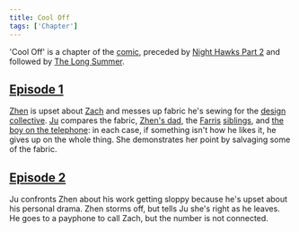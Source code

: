 ```yaml
---
title: Cool Off
tags: ['Chapter']
---
```

'Cool Off' is a chapter of the [comic](/_wiki/index.md), preceded by [Night Hawks Part 2](/_wiki/night-hawks-part-2.md) and followed by [The Long Summer](/_wiki/the-long-summer.md).

## [Episode 1](https://tapas.io/episode/2559280)
[Zhen](/_wiki/zhen.md) is upset about [Zach](/_wiki/zach.md) and messes up fabric he's sewing for the [design collective](/_wiki/design-collective.md). [Ju](/_wiki/ju.md) compares the fabric, [Zhen's dad](/_wiki/zhens-father.md), the [Farris](/_wiki/musa.md) [siblings](/_wiki/miriam.md), and [the boy on the telephone](/_wiki/zach.md): in each case, if something isn't how he likes it, he gives up on the whole thing. She demonstrates her point by salvaging some of the fabric.

## [Episode 2](https://tapas.io/episode/2559281)
Ju confronts Zhen about his work getting sloppy because he's upset about his personal drama. Zhen storms off, but tells Ju she's right as he leaves. He goes to a payphone to call Zach, but the number is not connected.
